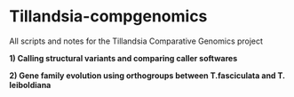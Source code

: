 # Tillandsia-compgenomics
All scripts and notes for the Tillandsia Comparative Genomics project

**1) Calling structural variants and comparing caller softwares**

**2) Gene family evolution using orthogroups between T.fasciculata and T. leiboldiana**

